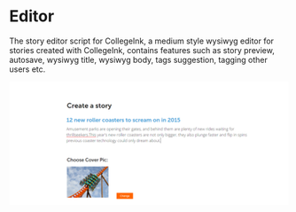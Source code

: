 # Editor

The story editor script for CollegeInk, a medium style wysiwyg editor for stories created with CollegeInk, contains features such as story preview, autosave, wysiwyg title, wysiwyg body, tags suggestion, tagging other users etc.


![Alt text](editor.png?raw=true "Story Editor") 
